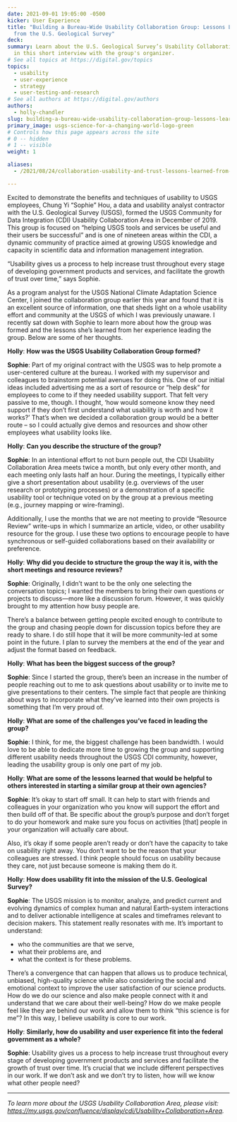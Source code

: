 ```yaml
---
date: 2021-09-01 19:05:00 -0500
kicker: User Experience
title: "Building a Bureau-Wide Usability Collaboration Group: Lessons Learned
  from the U.S. Geological Survey"
deck: 
summary: Learn about the U.S. Geological Survey’s Usability Collaboration Area
  in this short interview with the group's organizer.
# See all topics at https://digital.gov/topics
topics:
  - usability
  - user-experience
  - strategy
  - user-testing-and-research
# See all authors at https://digital.gov/authors
authors:
  - holly-chandler
slug: building-a-bureau-wide-usability-collaboration-group-lessons-learned-from-the-u-s-geological-survey
primary_image: usgs-science-for-a-changing-world-logo-green
# Controls how this page appears across the site
# 0 -- hidden
# 1 -- visible
weight: 1

aliases:
  - /2021/08/24/collaboration-usability-and-trust-lessons-learned-from-a-bureau-wide-usability-group/

---
```


Excited to demonstrate the benefits and techniques of usability to USGS employees, Chung Yi “Sophie” Hou, a data and usability analyst contractor with the U.S. Geological Survey (USGS), formed the USGS Community for Data Integration (CDI) Usability Collaboration Area in December of 2019. This group is focused on “helping USGS tools and services be useful and their users be successful” and is one of nineteen areas within the CDI, a dynamic community of practice aimed at growing USGS knowledge and capacity in scientific data and information management integration.

“Usability gives us a process to help increase trust throughout every stage of developing government products and services, and facilitate the growth of trust over time,” says Sophie.

As a program analyst for the USGS National Climate Adaptation Science Center, I joined the collaboration group earlier this year and found that it is an excellent source of information, one that sheds light on a whole usability effort and community at the USGS of which I was previously unaware. I recently sat down with Sophie to learn more about how the group was formed and the lessons she’s learned from her experience leading the group. Below are some of her thoughts.

**Holly**: **How was the USGS Usability Collaboration Group formed?**

**Sophie**: Part of my original contract with the USGS was to help promote a user-centered culture at the bureau. I worked with my supervisor and colleagues to brainstorm potential avenues for doing this. One of our initial ideas included advertising me as a sort of resource or “help desk” for employees to come to if they needed usability support. That felt very passive to me, though. I thought, ‘how would someone know they need support if they don’t first understand what usability is worth and how it works?’ That’s when we decided a collaboration group would be a better route – so I could actually give demos and resources and show other employees what usability looks like.

**Holly**: **Can you describe the structure of the group?**

**Sophie**: In an intentional effort to not burn people out, the CDI Usability Collaboration Area meets twice a month, but only every other month, and each meeting only lasts half an hour. During the meetings, I typically either give a short presentation about usability (e.g. overviews of the user research or prototyping processes) or a demonstration of a specific usability tool or technique voted on by the group at a previous meeting (e.g., journey mapping or wire-framing). 

Additionally, I use the months that we are not meeting to provide “Resource Review” write-ups in which I summarize an article, video, or other usability resource for the group. I use these two options to encourage people to have synchronous or self-guided collaborations based on their availability or preference.

**Holly**: **Why did you decide to structure the group the way it is, with the short meetings and resource reviews?**

**Sophie**: Originally, I didn’t want to be the only one selecting the conversation topics; I wanted the members to bring their own questions or projects to discuss—more like a discussion forum. However, it was quickly brought to my attention how busy people are. 

There’s a balance between getting people excited enough to contribute to the group and chasing people down for discussion topics before they are ready to share. I do still hope that it will be more community-led at some point in the future. I plan to survey the members at the end of the year and adjust the format based on feedback.

**Holly**: **What has been the biggest success of the group?**

**Sophie**: Since I started the group, there’s been an increase in the number of people reaching out to me to ask questions about usability or to invite me to give presentations to their centers. The simple fact that people are thinking about ways to incorporate what they’ve learned into their own projects is something that I’m very proud of.

**Holly**: **What are some of the challenges you’ve faced in leading the group?**

**Sophie**: I think, for me, the biggest challenge has been bandwidth. I would love to be able to dedicate more time to growing the group and supporting different usability needs throughout the USGS CDI community, however, leading the usability group is only one part of my job.

**Holly**: **What are some of the lessons learned that would be helpful to others interested in starting a similar group at their own agencies?**

**Sophie**: It’s okay to start off small. It can help to start with friends and colleagues in your organization who you know will support the effort and then build off of that. Be specific about the group’s purpose and don’t forget to do your homework and make sure you focus on activities \[that] people in your organization will actually care about. 

Also, it’s okay if some people aren’t ready or don’t have the capacity to take on usability right away. You don’t want to be the reason that your colleagues are stressed. I think people should focus on usability because they care, not just because someone is making them do it.

**Holly**: **How does usability fit into the mission of the U.S. Geological Survey?**

**Sophie**: The USGS mission is to monitor, analyze, and predict current and evolving dynamics of complex human and natural Earth-system interactions and to deliver actionable intelligence at scales and timeframes relevant to decision makers. This statement really resonates with me. It’s important to understand:

* who the communities are that we serve, 
* what their problems are, and 
* what the context is for these problems. 

There’s a convergence that can happen that allows us to produce technical, unbiased, high-quality science while also considering the social and emotional context to improve the user satisfaction of our science products. How do we do our science and also make people connect with it and understand that we care about their well-being? How do we make people feel like they are behind our work and allow them to think “this science is for me”? In this way, I believe usability is core to our work.

**Holly**: **Similarly, how do usability and user experience fit into the federal government as a whole?**

**Sophie**: Usability gives us a process to help increase trust throughout every stage of developing government products and services and facilitate the growth of trust over time. It’s crucial that we include different perspectives in our work. If we don’t ask and we don’t try to listen, how will we know what other people need?

***

*To learn more about the USGS Usability Collaboration Area, please visit: <https://my.usgs.gov/confluence/display/cdi/Usability+Collaboration+Area>.*
